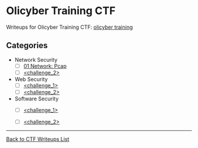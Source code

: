 # Olicyber Training CTF

Writeups for Olicyber Training CTF: [olicyber training](<https://training.olicyber.it/>)

## Categories


- Network Security
   - [ ] [01 Network: Pcap](</olicyber-training/network/01-Pcap/01.md>)
   - [ ] [<challenge_2>](<link_to_writeup>)

- Web Security
   - [ ] [<challenge_1>](<link_to_writeup>)
   - [ ] [<challenge_2>](<link_to_writeup>)
 
- Software Security
   - [ ] [<challenge_1>](<link_to_writeup>)
   - [ ] [<challenge_2>](<link_to_writeup>)
 

---
[Back to CTF Writeups List](</README.md>)
